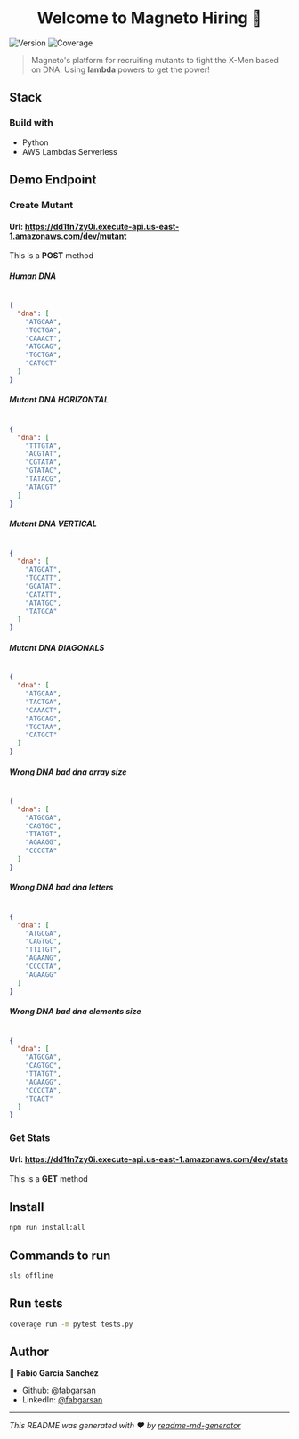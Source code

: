 <h1 align="center">Welcome to Magneto Hiring 👋</h1>
<p>
  <img alt="Version" src="https://img.shields.io/badge/version-1.0.0-blue.svg?cacheSeconds=2592000" />
  <img alt="Coverage" src="https://img.shields.io/badge/coverage-90%25-gren.svg?cacheSeconds=2592000" />
</p>

> Magneto's platform for recruiting mutants to fight the X-Men based on DNA. Using **lambda** powers to get the power!

## Stack

### Build with

* Python
* AWS Lambdas Serverless

## Demo Endpoint

### Create Mutant

#### Url: https://dd1fn7zy0i.execute-api.us-east-1.amazonaws.com/dev/mutant

This is a **POST** method

##### Human DNA

```json

{
  "dna": [
    "ATGCAA",
    "TGCTGA",
    "CAAACT",
    "ATGCAG",
    "TGCTGA",
    "CATGCT"
  ]
}

```

##### Mutant DNA HORIZONTAL

```json

{
  "dna": [
    "TTTGTA",
    "ACGTAT",
    "CGTATA",
    "GTATAC",
    "TATACG",
    "ATACGT"
  ]
}

```

##### Mutant DNA VERTICAL

```json

{
  "dna": [
    "ATGCAT",
    "TGCATT",
    "GCATAT",
    "CATATT",
    "ATATGC",
    "TATGCA"
  ]
}

```

##### Mutant DNA DIAGONALS

```json

{
  "dna": [
    "ATGCAA",
    "TACTGA",
    "CAAACT",
    "ATGCAG",
    "TGCTAA",
    "CATGCT"
  ]
}

```

##### Wrong DNA bad dna array size

```json

{
  "dna": [
    "ATGCGA",
    "CAGTGC",
    "TTATGT",
    "AGAAGG",
    "CCCCTA"
  ]
}

```

##### Wrong DNA bad dna letters

```json

{
  "dna": [
    "ATGCGA",
    "CAGTGC",
    "TTITGT",
    "AGAANG",
    "CCCCTA",
    "AGAAGG"
  ]
}

```

##### Wrong DNA bad dna elements size

```json

{
  "dna": [
    "ATGCGA",
    "CAGTGC",
    "TTATGT",
    "AGAAGG",
    "CCCCTA",
    "TCACT"
  ]
}

```

### Get Stats

#### Url: https://dd1fn7zy0i.execute-api.us-east-1.amazonaws.com/dev/stats

This is a **GET** method

## Install

```sh
npm run install:all
```

## Commands to run

```sh
sls offline
```

## Run tests

```sh
coverage run -m pytest tests.py
```

## Author

👤 **Fabio Garcia Sanchez**

* Github: [@fabgarsan](https://github.com/fabgarsan)
* LinkedIn: [@fabgarsan](https://linkedin.com/in/fabgarsan)

***
_This README was generated with ❤️ by [readme-md-generator](https://github.com/kefranabg/readme-md-generator)_